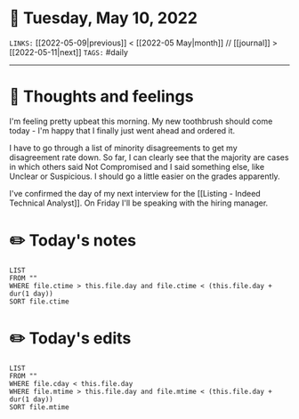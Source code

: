 # 📅 Tuesday, May 10, 2022
`LINKS:` [[2022-05-09|previous]] < [[2022-05 May|month]] // [[journal]] > [[2022-05-11|next]] 
`TAGS:` #daily

---
# 💭 Thoughts and feelings
I'm feeling pretty upbeat this morning. My new toothbrush should come today - I'm happy that I finally just went ahead and ordered it. 

I have to go through a list of minority disagreements to get my disagreement rate down. So far, I can clearly see that the majority are cases in which others said Not Compromised and I said something else, like Unclear or Suspicious. I should go a little easier on the grades apparently. 

I've confirmed the day of my next interview for the [[Listing - Indeed Technical Analyst]]. On Friday I'll be speaking with the hiring manager. 

# ✏️ Today's notes
```dataview
LIST 
FROM ""
WHERE file.ctime > this.file.day and file.ctime < (this.file.day + dur(1 day))
SORT file.ctime
```
# ✏️ Today's edits
```dataview
LIST
FROM ""
WHERE file.cday < this.file.day
WHERE file.mtime > this.file.day and file.mtime < (this.file.day + dur(1 day))
SORT file.mtime
```